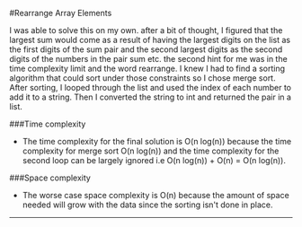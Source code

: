 #Rearrange Array Elements

I was able to solve this on my own. after a bit of thought, I figured that the largest sum would come as a result of having the largest digits 
on the list as the first digits of the sum pair and the second largest digits as the second digits of the numbers in the pair sum etc. the second hint for me was in the time complexity limit and the word rearrange. I knew I had to find
a sorting algorithm that could sort under those constraints so I chose merge sort. After sorting, I looped through the list and used the index of each number
to add it to a string. Then I converted the string to int and returned the pair in a list. 

###Time complexity
- The time complexity for the final solution is O(n log(n)) because the time complexity for merge sort  O(n log(n)) and the time complexity for the 
second loop can be largely ignored i.e O(n log(n)) + O(n) = O(n log(n)).

###Space complexity
- The worse case space complexity is O(n) because the amount of space needed will grow with the data since the sorting isn't done in place.
---